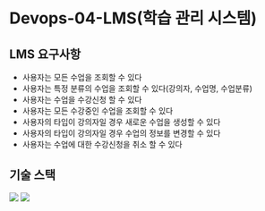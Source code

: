 # Devops-04-LMS(학습 관리 시스템)

## LMS 요구사항
- 사용자는 모든 수업을 조회할 수 있다    
- 사용자는 특정 분류의 수업을 조회할 수 있다(강의자, 수업명, 수업분류)    
- 사용자는 수업을 수강신청 할 수 있다    
- 사용자는 모든 수강중인 수업을 조회할 수 있다
- 사용자의 타입이 강의자일 경우 새로운 수업을 생성할 수 있다    
- 사용자의 타입이 강의자일 경우 수업의 정보를 변경할 수 있다
- 사용자는 수업에 대한 수강신청을 취소 할 수 있다

 ## 기술 스택
<img src="https://img.shields.io/badge/fastify-000000?style=for-the-badge&logo=fastify&logoColor=white"> <img src="https://img.shields.io/badge/postgresql-4169E1?style=for-the-badge&logo=postgresql&logoColor=white">

 
